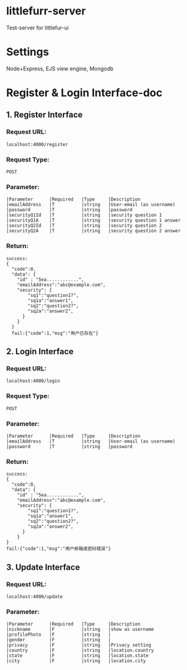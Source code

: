 # littlefurr-server
Test-server for littlefur-ui

# Settings
Node+Express, EJS view engine, Mongodb


# Register & Login Interface-doc
## 1. Register Interface
### Request URL:
    localhost:4000/register
### Request Type:
    POST
### Parameter:
    |Parameter      |Required   |Type     |Description
    |emailAddress   |T          |string   |User-email (as username)
    |password       |T          |string   |password
    |securityQ1Id   |T          |string   |security question 1
    |securityQ1A    |T          |string   |security question 1 answer
    |securityQ2Id   |T          |string   |security question 2
    |securityQ2A    |T          |string   |security question 2 answer
### Return:
    success:
    {
      "code":0,
      "data": {
        "id" : "5ea............",
        "emailAddress":"abc@example.com",
        "security": {
            "sq1":"question1?",
            "sq1a":"answer1",
            "sq2":"question2?",
            "sq2a":"answer2",
          }
        }
      }
      fail:{"code":1,"msg":"用户已存在"}

## 2. Login Interface
### Request URL:
    localhost:4000/login
### Request Type:
    POST
### Parameter:
    |Parameter      |Required   |Type     |Description
    |emailAddress   |T          |string   |User-email (as username)
    |password       |T          |string   |password
### Return:
    success:
    {
      "code":0,
      "data": {
        "id" : "5ea............",
        "emailAddress":"abc@example.com",
        "security": {
            "sq1":"question1?",
            "sq1a":"answer1",
            "sq2":"question2?",
            "sq2a":"answer2",
          }
        }
    }
    fail:{"code":1,"msg":"用户邮箱或密码错误"}


## 3. Update Interface
### Request URL:
    localhost:4000/update
### Parameter:
    |Parameter      |Required   |Type     |Description
    |nickname       |F          |string   |show as username
    |profilePhoto   |F          |string   |
    |gender         |F          |string   |
    |privacy        |F          |string   |Privacy setting
    |country        |F          |string   |location.country
    |state          |F          |string   |location.state
    |city           |F          |string   |location.city
